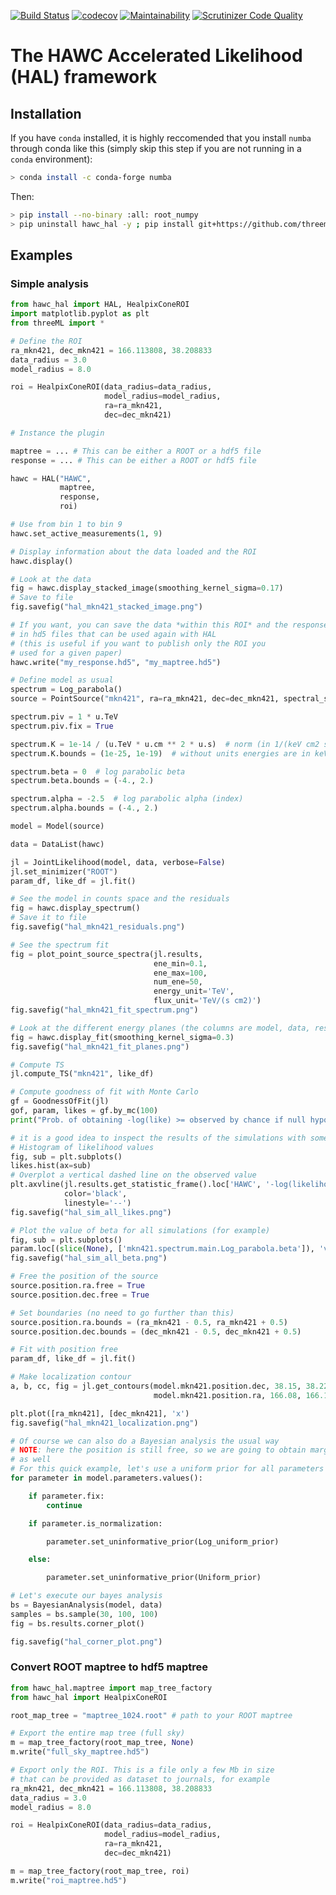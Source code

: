 [![Build Status](https://travis-ci.org/threeML/hawc_hal.svg?branch=master)](https://travis-ci.org/threeML/hawc_hal)
[![codecov](https://codecov.io/gh/giacomov/hawc_hal/branch/master/graph/badge.svg)](https://codecov.io/gh/giacomov/hawc_hal)
[![Maintainability](https://api.codeclimate.com/v1/badges/7a1c8e60a5cde4275292/maintainability)](https://codeclimate.com/github/giacomov/hawc_hal/maintainability)
[![Scrutinizer Code Quality](https://scrutinizer-ci.com/g/giacomov/hawc_hal/badges/quality-score.png?b=master)](https://scrutinizer-ci.com/g/giacomov/hawc_hal/?branch=master)

# The HAWC Accelerated Likelihood (HAL) framework

## Installation

If you have `conda` installed, it is highly reccomended that you install `numba` through conda like this (simply skip this step if you are not running in a `conda` environment):

```bash
> conda install -c conda-forge numba
```

Then:

```bash
> pip install --no-binary :all: root_numpy 
> pip uninstall hawc_hal -y ; pip install git+https://github.com/threeml/hawc_hal.git
```

## Examples

### Simple analysis

```python
from hawc_hal import HAL, HealpixConeROI
import matplotlib.pyplot as plt
from threeML import *

# Define the ROI
ra_mkn421, dec_mkn421 = 166.113808, 38.208833
data_radius = 3.0
model_radius = 8.0

roi = HealpixConeROI(data_radius=data_radius,
                     model_radius=model_radius,
                     ra=ra_mkn421,
                     dec=dec_mkn421)

# Instance the plugin

maptree = ... # This can be either a ROOT or a hdf5 file
response = ... # This can be either a ROOT or hdf5 file

hawc = HAL("HAWC",
           maptree,
           response,
           roi)

# Use from bin 1 to bin 9
hawc.set_active_measurements(1, 9)

# Display information about the data loaded and the ROI
hawc.display()

# Look at the data
fig = hawc.display_stacked_image(smoothing_kernel_sigma=0.17)
# Save to file
fig.savefig("hal_mkn421_stacked_image.png")

# If you want, you can save the data *within this ROI* and the response
# in hd5 files that can be used again with HAL
# (this is useful if you want to publish only the ROI you
# used for a given paper)
hawc.write("my_response.hd5", "my_maptree.hd5")

# Define model as usual
spectrum = Log_parabola()
source = PointSource("mkn421", ra=ra_mkn421, dec=dec_mkn421, spectral_shape=spectrum)

spectrum.piv = 1 * u.TeV
spectrum.piv.fix = True

spectrum.K = 1e-14 / (u.TeV * u.cm ** 2 * u.s)  # norm (in 1/(keV cm2 s))
spectrum.K.bounds = (1e-25, 1e-19)  # without units energies are in keV

spectrum.beta = 0  # log parabolic beta
spectrum.beta.bounds = (-4., 2.)

spectrum.alpha = -2.5  # log parabolic alpha (index)
spectrum.alpha.bounds = (-4., 2.)

model = Model(source)

data = DataList(hawc)

jl = JointLikelihood(model, data, verbose=False)
jl.set_minimizer("ROOT")
param_df, like_df = jl.fit()

# See the model in counts space and the residuals
fig = hawc.display_spectrum()
# Save it to file
fig.savefig("hal_mkn421_residuals.png")

# See the spectrum fit
fig = plot_point_source_spectra(jl.results,
                                ene_min=0.1,
                                ene_max=100,
                                num_ene=50,
                                energy_unit='TeV',
                                flux_unit='TeV/(s cm2)')
fig.savefig("hal_mkn421_fit_spectrum.png")

# Look at the different energy planes (the columns are model, data, residuals)
fig = hawc.display_fit(smoothing_kernel_sigma=0.3)
fig.savefig("hal_mkn421_fit_planes.png")

# Compute TS
jl.compute_TS("mkn421", like_df)

# Compute goodness of fit with Monte Carlo
gf = GoodnessOfFit(jl)
gof, param, likes = gf.by_mc(100)
print("Prob. of obtaining -log(like) >= observed by chance if null hypothesis is true: %.2f" % gof['HAWC'])

# it is a good idea to inspect the results of the simulations with some plots
# Histogram of likelihood values
fig, sub = plt.subplots()
likes.hist(ax=sub)
# Overplot a vertical dashed line on the observed value
plt.axvline(jl.results.get_statistic_frame().loc['HAWC', '-log(likelihood)'],
            color='black',
            linestyle='--')
fig.savefig("hal_sim_all_likes.png")

# Plot the value of beta for all simulations (for example)
fig, sub = plt.subplots()
param.loc[(slice(None), ['mkn421.spectrum.main.Log_parabola.beta']), 'value'].plot()
fig.savefig("hal_sim_all_beta.png")

# Free the position of the source
source.position.ra.free = True
source.position.dec.free = True

# Set boundaries (no need to go further than this)
source.position.ra.bounds = (ra_mkn421 - 0.5, ra_mkn421 + 0.5)
source.position.dec.bounds = (dec_mkn421 - 0.5, dec_mkn421 + 0.5)

# Fit with position free
param_df, like_df = jl.fit()

# Make localization contour
a, b, cc, fig = jl.get_contours(model.mkn421.position.dec, 38.15, 38.22, 10,
                                model.mkn421.position.ra, 166.08, 166.18, 10, )

plt.plot([ra_mkn421], [dec_mkn421], 'x')
fig.savefig("hal_mkn421_localization.png")

# Of course we can also do a Bayesian analysis the usual way
# NOTE: here the position is still free, so we are going to obtain marginals about that
# as well
# For this quick example, let's use a uniform prior for all parameters
for parameter in model.parameters.values():

    if parameter.fix:
        continue

    if parameter.is_normalization:

        parameter.set_uninformative_prior(Log_uniform_prior)

    else:

        parameter.set_uninformative_prior(Uniform_prior)

# Let's execute our bayes analysis
bs = BayesianAnalysis(model, data)
samples = bs.sample(30, 100, 100)
fig = bs.results.corner_plot()

fig.savefig("hal_corner_plot.png")
```

### Convert ROOT maptree to hdf5 maptree

```python
from hawc_hal.maptree import map_tree_factory
from hawc_hal import HealpixConeROI

root_map_tree = "maptree_1024.root" # path to your ROOT maptree

# Export the entire map tree (full sky)
m = map_tree_factory(root_map_tree, None)
m.write("full_sky_maptree.hd5")

# Export only the ROI. This is a file only a few Mb in size
# that can be provided as dataset to journals, for example
ra_mkn421, dec_mkn421 = 166.113808, 38.208833
data_radius = 3.0
model_radius = 8.0

roi = HealpixConeROI(data_radius=data_radius,
                     model_radius=model_radius,
                     ra=ra_mkn421,
                     dec=dec_mkn421)

m = map_tree_factory(root_map_tree, roi)
m.write("roi_maptree.hd5")                

```
